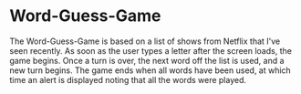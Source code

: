 # Word-Guess-Game

The Word-Guess-Game is based on a list of shows from Netflix that I've seen recently. As soon as the user types a letter after the screen loads, the game begins. Once a turn is over, the next word off the list is used, and a new turn begins. The game ends when all words have been used, at which time an alert is displayed noting that all the words were played.